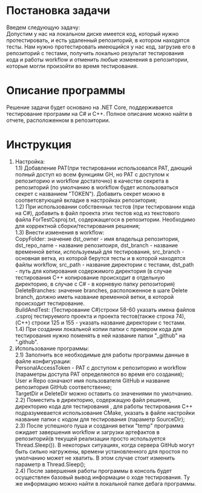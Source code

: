 # Постановка задачи<br />
 Введем следующую задачу: <br />
 Допустим у нас на локальном диске имеется код, который нужно протестировать, и есть удаленный репозиторий, в котором находятся тесты. Нам нужно протестировать имеющийся у нас код, загрузив его в репозиторий с тестами, получить локально результат тестирования кода и работы workflow и отменить любые изменения в репозитории, которые могли произойти во время тестирования.<br />
# Описание программы <br />
 Решение задачи будет основано на .NET Core, поддерживается тестирование программ на C# и C++. Полное описание можно найти в отчете, расположенном в репозитории. 
# Инструкция<br />
 1) Настройка:<br />
  1.1) Добавление PAT(при тестировании использовался PAT, дающий полный доступ ко всем функциям GH, но PAT с доступом к репозиторию и workflow достаточно) в качестве секрета в репозиторий (по умолчанию в workflow будет использоваться секрет с названием "TOKEN"). Добавить секрет можно в соответсвтующей вкладке в настройках репозитория;<br />
   1.2) При использовании собственных тестов (при тестировании кода на C#), добавить в файл проекта этих тестов код из текстового файла ForTestCsproj.txt, содержащегося в репозитории. Необходимо для корректной сборки/тестирования решения;<br />
   1.3) Внести изменения в workflow:<br />
   CopyFolder: значение dst_owner - имя владельца репозитория, dst_repo_name - название репозитоиря, dst_branch - название временной ветки, используемый для тестирования, src_branch - основная ветка, из которой берутся тесты и в которой находятся файлы workflow, src_path - название директории с тестами, dst_path - путь для копирования содержимого директория (в случае тестирования C++ копирование происходит в отдельную директорию, в случае с C# - в корневую папку репозитория)<br />
   DeleteBranches: значение branches, расположенное в шаге Delete branch, должно иметь название временной ветки, в которой происходит тестирование.<br />
   BuildAndTest: (Тестирование C#)строки 58-60 указать имена файлов .csproj тестируемого проекта и проекта тестов(также строка 74),(C++) строки 125 и 155 - указать название директории с тестами.<br />
   1.4) При создании локальной копии папки с примером кода для тестирования нужно поменять в ней название папки "_github" на ".github". <br />
 2) Использование программы:<br />
   2.1) Заполнить все необходимые для работы программы данные в файле конфигурации:<br />
   PersonalAccessToken - PAT с доступом к репозиторию и workflow (параметры доступа PAT определяются во время его создания);<br />
   User и Repo означают имя пользователя GitHub и название репозитория GitHub соответственно;<br />
   TargetDir и DeleteDir можно оставить со значениями по умолчанию.<br />
   2.2) Поместить в директорию, содержащую файл решения, директорию кода для тестирования , для работы тестирования C++ подразумевается использование CMake, указать в файле настройки название папки с кодом для тестирования (параметр SourceDir);<br />
   2.3) После успешного пуша и создания ветки "temp" программа ожидает завершения workflow и загрузки артефактов в репозиторий(в текущей реализации просто используется Thread.Sleep()). В некоторых ситуациях, когда сервера GitHub могут быть сильно нагружены, времени установленного для простоя по умолчанию может не хватить. В этом случае стоит изменить параметр в Thread.Sleep();<br />
   2.4) После завершения работы программы в консоль будет осуществлен базовый вывод информации о ходе тестирования. Ту же информацию можно найти в локальной папке дебага программы. <br />
